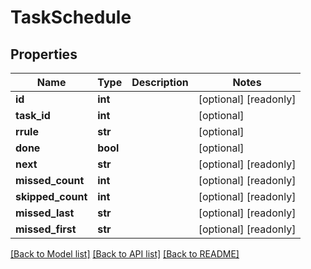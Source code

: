 # TaskSchedule

## Properties
Name | Type | Description | Notes
------------ | ------------- | ------------- | -------------
**id** | **int** |  | [optional] [readonly] 
**task_id** | **int** |  | [optional] 
**rrule** | **str** |  | [optional] 
**done** | **bool** |  | [optional] 
**next** | **str** |  | [optional] [readonly] 
**missed_count** | **int** |  | [optional] [readonly] 
**skipped_count** | **int** |  | [optional] [readonly] 
**missed_last** | **str** |  | [optional] [readonly] 
**missed_first** | **str** |  | [optional] [readonly] 

[[Back to Model list]](../README.md#documentation-for-models) [[Back to API list]](../README.md#documentation-for-api-endpoints) [[Back to README]](../README.md)


